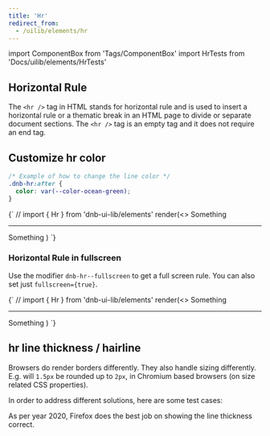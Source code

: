 ```yaml
---
title: 'Hr'
redirect_from:
  - /uilib/elements/hr
---
```


import ComponentBox from 'Tags/ComponentBox'
import HrTests from 'Docs/uilib/elements/HrTests'

## Horizontal Rule

The `<hr />` tag in HTML stands for horizontal rule and is used to insert a horizontal rule or a thematic break in an HTML page to divide or separate document sections. The `<hr />` tag is an empty tag and it does not require an end tag.

## Customize hr color

```css
/* Example of how to change the line color */
.dnb-hr:after {
  color: var(--color-ocean-green);
}
```

<ComponentBox hideCode useRender data-dnb-test="hr-default">
{`
// import { Hr } from 'dnb-ui-lib/elements'
render(<>
  Something
  <Hr />
  Something
</>)
`}
</ComponentBox>

### Horizontal Rule in fullscreen

Use the modifier `dnb-hr--fullscreen` to get a full screen rule. You can also set just `fullscreen={true}`.

<ComponentBox hideCode useRender data-dnb-test="hr-fullscreen">
{`
// import { Hr } from 'dnb-ui-lib/elements'
render(<>
  Something
  <Hr fullscreen />
  Something
</>)
`}
</ComponentBox>

## hr line thickness / hairline

Browsers do render borders differently. They also handle sizing differently. E.g. will `1.5px` be rounded up to `2px`, in Chromium based browsers (on size related CSS properties).

In order to address different solutions, here are some test cases:

As per year 2020, Firefox does the best job on showing the line thickness correct.

<HrTests />

